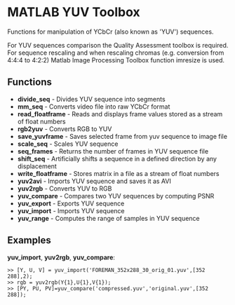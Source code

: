 MATLAB YUV Toolbox
==================

Functions for manipulation of YCbCr (also known as 'YUV') sequences. 

For YUV sequences comparison the Quality Assessment toolbox is required. For sequence rescaling and when rescaling chromas (e.g. conversion from 4:4:4 to 4:2:2) Matlab Image Processing Toolbox function imresize is used. 


Functions
---------

 - **divide_seq** - Divides YUV sequence into segments
 - **mm_seq** - Converts video file into raw YCbCr format
 - **read_floatframe** - Reads and displays frame values stored as a stream of float numbers
 - **rgb2yuv** - Converts RGB to YUV
 - **save_yuvframe** - Saves selected frame from yuv sequence to image file
 - **scale_seq** - Scales YUV sequence
 - **seq_frames** - Returns the number of frames in YUV sequence file
 - **shift_seq** - Artificially shifts a sequence in a defined direction by any displacement
 - **write_floatframe** - Stores matrix in a file as a stream of float numbers
 - **yuv2avi** - Imports YUV sequence and saves it as AVI
 - **yuv2rgb** - Converts YUV to RGB
 - **yuv_compare** - Compares two YUV sequences by computing PSNR
 - **yuv_export** - Exports YUV sequence
 - **yuv_import** - Imports YUV sequence
 - **yuv_range** - Computes the range of samples in YUV sequence 

  
Examples
--------
**yuv\_import**, **yuv2rgb**, **yuv\_compare**:

	>> [Y, U, V] = yuv_import('FOREMAN_352x288_30_orig_01.yuv',[352 288],2);
	>> rgb = yuv2rgb(Y{1},U{1},V{1});
	>> [PY, PU, PV]=yuv_compare('compressed.yuv','original.yuv',[352 288]);

